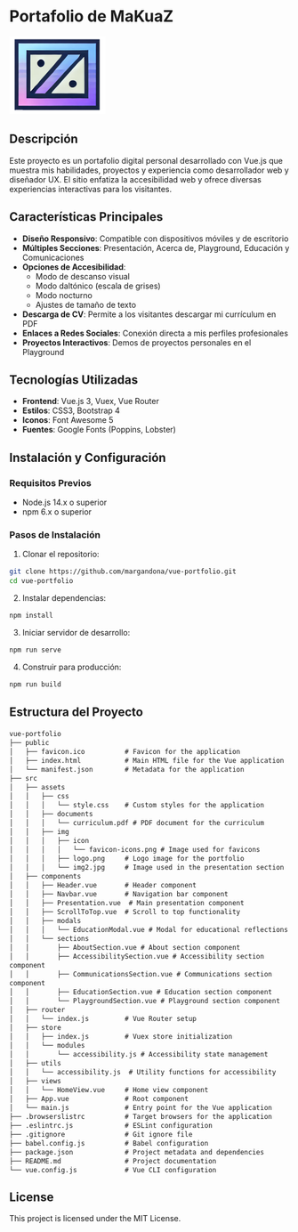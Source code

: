 # Portafolio de MaKuaZ

![Logo](src/assets/img/logo1.png)

## Descripción

Este proyecto es un portafolio digital personal desarrollado con Vue.js que muestra mis habilidades, proyectos y experiencia como desarrollador web y diseñador UX. El sitio enfatiza la accesibilidad web y ofrece diversas experiencias interactivas para los visitantes.

## Características Principales

- **Diseño Responsivo**: Compatible con dispositivos móviles y de escritorio
- **Múltiples Secciones**: Presentación, Acerca de, Playground, Educación y Comunicaciones
- **Opciones de Accesibilidad**: 
  - Modo de descanso visual
  - Modo daltónico (escala de grises)
  - Modo nocturno
  - Ajustes de tamaño de texto
- **Descarga de CV**: Permite a los visitantes descargar mi currículum en PDF
- **Enlaces a Redes Sociales**: Conexión directa a mis perfiles profesionales
- **Proyectos Interactivos**: Demos de proyectos personales en el Playground

## Tecnologías Utilizadas

- **Frontend**: Vue.js 3, Vuex, Vue Router
- **Estilos**: CSS3, Bootstrap 4
- **Iconos**: Font Awesome 5
- **Fuentes**: Google Fonts (Poppins, Lobster)

## Instalación y Configuración

### Requisitos Previos

- Node.js 14.x o superior
- npm 6.x o superior

### Pasos de Instalación

1. Clonar el repositorio:

```bash
git clone https://github.com/margandona/vue-portfolio.git
cd vue-portfolio
```

2. Instalar dependencias:

```bash
npm install
```

3. Iniciar servidor de desarrollo:

```bash
npm run serve
```

4. Construir para producción:

```bash
npm run build
```

## Estructura del Proyecto

```
vue-portfolio
├── public
│   ├── favicon.ico          # Favicon for the application
│   ├── index.html           # Main HTML file for the Vue application
│   └── manifest.json        # Metadata for the application
├── src
│   ├── assets
│   │   ├── css
│   │   │   └── style.css    # Custom styles for the application
│   │   ├── documents
│   │   │   └── curriculum.pdf # PDF document for the curriculum
│   │   ├── img
│   │   │   ├── icon
│   │   │   │   └── favicon-icons.png # Image used for favicons
│   │   │   ├── logo.png     # Logo image for the portfolio
│   │   │   └── img2.jpg     # Image used in the presentation section
│   ├── components
│   │   ├── Header.vue       # Header component
│   │   ├── Navbar.vue       # Navigation bar component
│   │   ├── Presentation.vue  # Main presentation component
│   │   ├── ScrollToTop.vue  # Scroll to top functionality
│   │   ├── modals
│   │   │   └── EducationModal.vue # Modal for educational reflections
│   │   └── sections
│   │       ├── AboutSection.vue # About section component
│   │       ├── AccessibilitySection.vue # Accessibility section component
│   │       ├── CommunicationsSection.vue # Communications section component
│   │       ├── EducationSection.vue # Education section component
│   │       └── PlaygroundSection.vue # Playground section component
│   ├── router
│   │   └── index.js         # Vue Router setup
│   ├── store
│   │   ├── index.js         # Vuex store initialization
│   │   └── modules
│   │       └── accessibility.js # Accessibility state management
│   ├── utils
│   │   └── accessibility.js  # Utility functions for accessibility
│   ├── views
│   │   └── HomeView.vue     # Home view component
│   ├── App.vue              # Root component
│   └── main.js              # Entry point for the Vue application
├── .browserslistrc          # Target browsers for the application
├── .eslintrc.js             # ESLint configuration
├── .gitignore               # Git ignore file
├── babel.config.js          # Babel configuration
├── package.json             # Project metadata and dependencies
├── README.md                # Project documentation
└── vue.config.js            # Vue CLI configuration
```

## License

This project is licensed under the MIT License.
